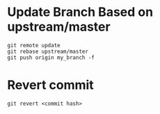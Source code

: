 # Update Branch Based on upstream/master

```
git remote update
git rebase upstream/master
git push origin my_branch -f
```

# Revert commit

```
git revert <commit hash>
```
